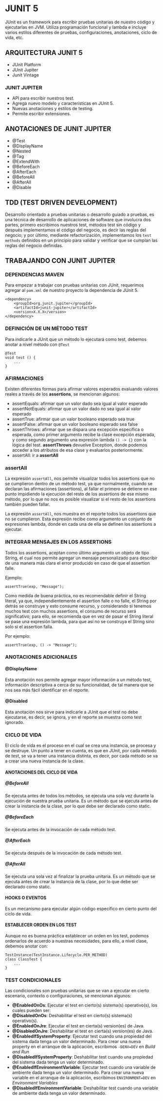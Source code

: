 # JUNIT 5

JUnit es un framework para escribir pruebas unitarias de nuestro código y ejecutarlas en JVM. Utiliza programación funcional y lambda e incluye varios estilos diferentes de pruebas, configuraciones, anotaciones, ciclo de vida, etc.

## ARQUITECTURA JUNIT 5
  * JUnit Platform
  * JUnit Jupiter
  * Junit Vintage

### JUNIT JUPITER

 * API para escribir nuestros test.
 * Agrega nuevo modelo y características en JUnit 5.
 * Nuevas anotaciones y estilos de testing.
 * Permite escribir extensiones.

 ## ANOTACIONES DE JUNIT JUPITER

 * @Test
 * @DisplayName
 * @Nested
 * @Tag
 * @ExtendWith
 * @BeforeEach
 * @AfterEach
 * @BeforeAll
 * @AfterAll
 * @Disable

## TDD (TEST DRIVEN DEVELOPMENT)

Desarrollo orientado a pruebas unitarias o desarrollo guiado a pruebas, es una técnica de desarrollo de aplicaciones de software que involucra dos partes, primero escribimos nuestros test, métodos test sin código y después implementamos el código del negocio, es decir las reglas del negocio; y por último, mediante refactorización, implementamos los `test methods` definidos en un principio para validar y verificar que se cumplan las reglas del negocio definidas.

## TRABAJANDO CON JUNIT JUPITER

### DEPENDENCIAS MAVEN

Para empezar a trabajar con pruebas unitarias con JUnit, requerimos agregar al `pom.xml` de nuestro proyecto la dependencia de JUnit 5.

~~~
<dependency>
    <groupId>org.junit.jupiter</groupId>
    <artifactId>junit-jupiter</artifactId>
    <version>X.X.X</version>
</dependency>
~~~

### DEFINICIÓN DE UN MÉTODO TEST

Para indicarle a JUnit que un método lo ejecutará como test, debemos anotar a nivel método con `@Test`

~~~
@Test
void test () {
    ...
}
~~~

### AFIRMACIONES

Existen diferentes formas para afirmar valores esperados evaluando valores reales a través de los **assertions**, se mencionan algunos:

  * assertEquals: afirmar que un valor dado sea igual al valor esperado
  * assertNotEquals: afirmar que un valor dado no sea igual al valor esperado
  * assertTrue: afirmar que un valor booleano esperado sea true
  * assertFalse: afirmar que un valor booleano esperado sea false
  * assertThrows: afirmar que se dispara una excepción específica o esperada, como primer argumento recibe la clase excepción esperada, y como segundo argumento una expresión lambda `() -> {}` con la lógica del test. **assertThrows** devuelve Exception, donde podemos acceder a los atributos de esa clase y evaluarlos posteriormente.
  * assertAll: ir a **assertAll**

### assertAll

La expresión `assertAll`, nos permite visualizar todos los assertions que no se cumplieron dentro de un método test, ya que normalmente, cuando se declaran las afirmaciones (assertions), al fallar el primero se detiene en ese punto impidiendo la ejecución del resto de los assertions de ese mismo método, por lo que no nos es posible visualizar si el resto de los assertions también pueden fallar.

La expresión `assertAll`, nos muestra en el reporte todos los assertions que no se cumplieron. Esta expresión recibe como argumento un conjunto de expresiones lambda, donde en cada una de ella se definen los assertions a ejecutar.

### INTEGRAR MENSAJES EN LOS ASSERTIONS

Todos los assertions, aceptan como último argumento un objeto de tipo String, el cual nos permite agregar un mensaje personalizado para describir de una manera más clara el error producido en caso de que el assertion falle.

Ejemplo:

~~~
assertTrue(exp, "Message");
~~~

Como medida de buena práctica, no es recomendable definir el String literal, ya que, independientemente el assertion falle o no falle, el String por detrás se construye y esto consume recurso, y considerando si tenemos muchos test con muchos assertions, el consumo de recurso será significativo; para ello, se recomienda que en vez de pasar el String literal se pase una expresión lambda, para que así no se construya el String sino solo si el assertion falla.

Por ejemplo:

~~~
assertTrue(exp, () -> "Message");
~~~

### ANOTACIONES ADICIONALES

#### @DisplayName

Esta anotación nos permite agregar mayor información a un método test, información descriptiva a cerca de su funcionalidad, de tal manera que se nos sea más fácil identificar en el reporte.

#### @Disabled

Esta anotación nos sirve para indicarle a JUnit que el test no debe ejecutarse, es decir, se ignora, y en el reporte se muestra como test ignorado.

### CICLO DE VIDA

El ciclo de vida es el proceso en el cual se crea una instancia, se procesa y se destruye. Un punto a tener en cuenta, es que en JUnit, por cada método de test, se va a tener una instancia distinta, es decir, por cada método se va a crear una nueva instancia de la clase.

#### ANOTACIONES DEL CICLO DE VIDA

##### @BeforeAll

Se ejecuta antes de todos los métodos, se ejecuta una sola vez durante la ejecución de nuestra prueba unitaria. Es un método que se ejecuta antes de crear la instancia de la clase, por lo que debe ser declarado como static.

##### @BeforeEach

Se ejecuta antes de la invocación de cada método test.

##### @AfterEach

Se ejecuta después de la invocación de cada método test.

##### @AfterAll

Se ejecuta una sola vez al finalizar la prueba unitaria. Es un método que se ejecuta antes de crear la instancia de la clase, por lo que debe ser declarado como static.

#### HOOKS O EVENTOS

Es un mecanismo para ejecutar algún código específico en cierto punto del ciclo de vida.

#### ESTABLECER ORDEN EN LOS TEST

Aunque no es buena práctica establecer un orden en los test, podemos ordenarlos de acuerdo a nuestras necesidades, para ello, a nivel clase, debemos anotar con:

~~~
TestInstance(TestInstance.Lifecycle.PER_METHOD)
class ClassTest {
    ...
}
~~~

### TEST CONDICIONALES

Las condicionales son pruebas unitarias que se van a ejecutar en cierto escenario, contexto o configuraciones, se mencionan algunos:

* **@EnabledOnOs**: Ejecutar el test en cierto(s) sistema(s) operativo(s), los cuales pueden ser:
* **@DisabledOnOs**: Deshabilitar el test en cierto(s) sistema(s) operativo(s).
* **@EnabledOnJre**: Ejecutar el test en cierta(s) version(es) de Java.
* **@DisabledOnJre**: Deshabilitar el test en cierta(s) version(es) de Java.
* **@EnabledIfSystemProperty**: Ejecutar test cuando una propiedad del sistema dada tenga un valor determinado. Para crear una nueva property en el arranque de la aplicación, escribimos `-DENV=DEV` en *Build and Run*
* **@DisabledIfSystemProperty**: Deshabilitar test cuando una propiedad del sistema dada tenga un valor determinado.
* **@EnabledIfEnvironmentVariable**: Ejecutar test cuando una variable de ambiente dada tenga un valor determinado. Para crear una nueva variable en el arranque de la aplicación, escribimos `ENVIRONMENT=DEV` en *Environment Variables*
* **@DisabledIfEnvironmentVariable**: Deshabilitar test cuando una variable de ambiente dada tenga un valor determinado.